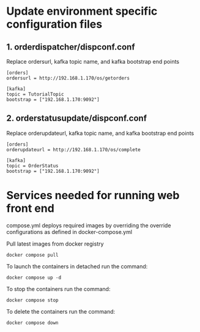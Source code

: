 # Update environment specific configuration files  

## 1. orderdispatcher/dispconf.conf
Replace ordersurl, kafka topic name, and kafka bootstrap end points  

```  
[orders]  
ordersurl = http://192.168.1.170/os/getorders  

[kafka]  
topic = TutorialTopic  
bootstrap = ["192.168.1.170:9092"]  
```

## 2. orderstatusupdate/dispconf.conf
Replace orderupdateurl, kafka topic name, and kafka bootstrap end points  

```
[orders]  
orderupdateurl = http://192.168.1.170/os/complete  

[kafka]  
topic = OrderStatus  
bootstrap = ["192.168.1.170:9092"]  
```

# Services needed for running web front end  

compose.yml deploys required images by overriding the override configurations as defined in docker-compose.yml  

Pull latest images from docker registry  
```
docker compose pull  
```
To launch the containers in detached run the command:    
```
docker compose up -d  
```
To stop the containers run the command:  
```
docker compose stop  
```
To delete the containers run the command:  
```
docker compose down  
```

